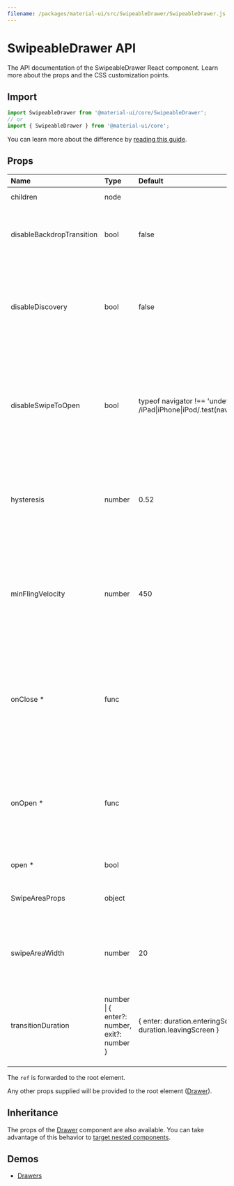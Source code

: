```yaml
---
filename: /packages/material-ui/src/SwipeableDrawer/SwipeableDrawer.js
---
```


<!--- This documentation is automatically generated, do not try to edit it. -->

# SwipeableDrawer API

<p class="description">The API documentation of the SwipeableDrawer React component. Learn more about the props and the CSS customization points.</p>

## Import

```js
import SwipeableDrawer from '@material-ui/core/SwipeableDrawer';
// or
import { SwipeableDrawer } from '@material-ui/core';
```

You can learn more about the difference by [reading this guide](/guides/minimizing-bundle-size/).





## Props

| Name | Type | Default | Description |
|:-----|:-----|:--------|:------------|
| <span class="prop-name">children</span> | <span class="prop-type">node</span> |  | The content of the component. |
| <span class="prop-name">disableBackdropTransition</span> | <span class="prop-type">bool</span> | <span class="prop-default">false</span> | Disable the backdrop transition. This can improve the FPS on low-end devices. |
| <span class="prop-name">disableDiscovery</span> | <span class="prop-type">bool</span> | <span class="prop-default">false</span> | If `true`, touching the screen near the edge of the drawer will not slide in the drawer a bit to promote accidental discovery of the swipe gesture. |
| <span class="prop-name">disableSwipeToOpen</span> | <span class="prop-type">bool</span> | <span class="prop-default">typeof navigator !== 'undefined' && /iPad\|iPhone\|iPod/.test(navigator.userAgent)</span> | If `true`, swipe to open is disabled. This is useful in browsers where swiping triggers navigation actions. Swipe to open is disabled on iOS browsers by default. |
| <span class="prop-name">hysteresis</span> | <span class="prop-type">number</span> | <span class="prop-default">0.52</span> | Affects how far the drawer must be opened/closed to change his state. Specified as percent (0-1) of the width of the drawer |
| <span class="prop-name">minFlingVelocity</span> | <span class="prop-type">number</span> | <span class="prop-default">450</span> | Defines, from which (average) velocity on, the swipe is defined as complete although hysteresis isn't reached. Good threshold is between 250 - 1000 px/s |
| <span class="prop-name required">onClose&nbsp;*</span> | <span class="prop-type">func</span> |  | Callback fired when the component requests to be closed.<br><br>**Signature:**<br>`function(event: object) => void`<br>*event:* The event source of the callback. |
| <span class="prop-name required">onOpen&nbsp;*</span> | <span class="prop-type">func</span> |  | Callback fired when the component requests to be opened.<br><br>**Signature:**<br>`function(event: object) => void`<br>*event:* The event source of the callback. |
| <span class="prop-name required">open&nbsp;*</span> | <span class="prop-type">bool</span> |  | If `true`, the drawer is open. |
| <span class="prop-name">SwipeAreaProps</span> | <span class="prop-type">object</span> |  | The element is used to intercept the touch events on the edge. |
| <span class="prop-name">swipeAreaWidth</span> | <span class="prop-type">number</span> | <span class="prop-default">20</span> | The width of the left most (or right most) area in pixels where the drawer can be swiped open from. |
| <span class="prop-name">transitionDuration</span> | <span class="prop-type">number<br>&#124;&nbsp;{ enter?: number, exit?: number }</span> | <span class="prop-default">{ enter: duration.enteringScreen, exit: duration.leavingScreen }</span> | The duration for the transition, in milliseconds. You may specify a single timeout for all transitions, or individually with an object. |

The `ref` is forwarded to the root element.

Any other props supplied will be provided to the root element ([Drawer](/api/drawer/)).

## Inheritance

The props of the [Drawer](/api/drawer/) component are also available.
You can take advantage of this behavior to [target nested components](/guides/api/#spread).

## Demos

- [Drawers](/components/drawers/)

